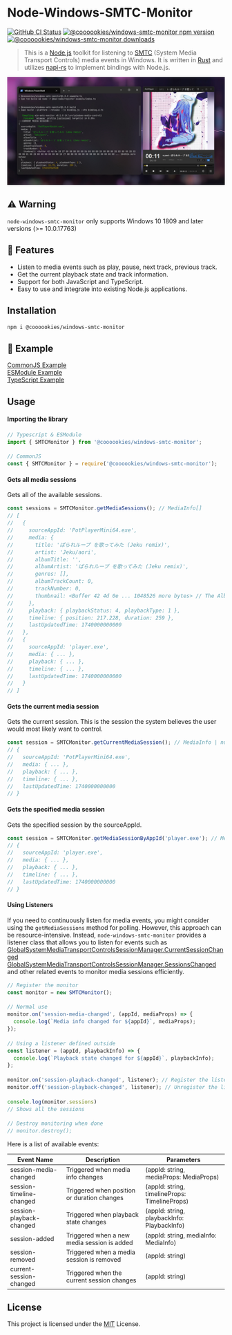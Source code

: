 # Node-Windows-SMTC-Monitor

<a href="https://github.com/LeagueTavern/node-windows-smtc-monitor/actions"><img alt="GitHub CI Status" src="https://github.com/LeagueTavern/node-windows-smtc-monitor/workflows/CI/badge.svg?branch=master"></a>
<a href="https://www.npmjs.com/package/@coooookies/windows-smtc-monitor"><img src="https://img.shields.io/npm/v/@coooookies/windows-smtc-monitor.svg?sanitize=true" alt="@coooookies/windows-smtc-monitor npm version"></a>
<a href="https://npmcharts.com/compare/@coooookies/windows-smtc-monitor?minimal=true"><img src="https://img.shields.io/npm/dm/@coooookies/windows-smtc-monitor.svg?sanitize=true" alt="@coooookies/windows-smtc-monitor downloads"></a>

> This is a [Node.js](https://nodejs.org/) toolkit for listening to [SMTC](https://learn.microsoft.com/en-us/uwp/api/windows.media.control.globalsystemmediatransportcontrolssessionmanager?view=winrt-26100) (System Media Transport Controls) media events in Windows. It is written in [Rust](https://www.rust-lang.org/) and utilizes [napi-rs](https://napi.rs/) to implement bindings with Node.js.

![Screenshot](docs/screenshot-1.png)

## ⚠️ Warning

`node-windows-smtc-monitor` only supports Windows 10 1809 and later versions (>= 10.0.17763)

## 🚀 Features

- Listen to media events such as play, pause, next track, previous track.
- Get the current playback state and track information.
- Support for both JavaScript and TypeScript.
- Easy to use and integrate into existing Node.js applications.

## Installation

```shell
npm i @coooookies/windows-smtc-monitor
```

## 🍊 Example

[CommonJS Example](example/index.js) <br />
[ESModule Example](example/index.mjs) <br />
[TypeScript Example](example/index.ts) <br />

## Usage

#### Importing the library

```Typescript
// Typescript & ESModule
import { SMTCMonitor } from '@coooookies/windows-smtc-monitor';

// CommonJS
const { SMTCMonitor } = require('@coooookies/windows-smtc-monitor');
```

#### Gets all media sessions

Gets all of the available sessions.

```Typescript
const sessions = SMTCMonitor.getMediaSessions(); // MediaInfo[]
// [
//   {
//     sourceAppId: 'PotPlayerMini64.exe',
//     media: {
//       title: 'ぱられループ を歌ってみた (Jeku remix)',
//       artist: 'Jeku/aori',
//       albumTitle: '',
//       albumArtist: 'ぱられループ を歌ってみた (Jeku remix)',
//       genres: [],
//       albumTrackCount: 0,
//       trackNumber: 0,
//       thumbnail: <Buffer 42 4d 0e ... 1048526 more bytes> // The Album Cover/Thumbnail in Buffer
//     },
//     playback: { playbackStatus: 4, playbackType: 1 },
//     timeline: { position: 217.228, duration: 259 },
//     lastUpdatedTime: 1740000000000
//   },
//   {
//     sourceAppId: 'player.exe',
//     media: { ... },
//     playback: { ... },
//     timeline: { ... },
//     lastUpdatedTime: 1740000000000
//   }
// ]
```

#### Gets the current media session

Gets the current session. This is the session the system believes the user would most likely want to control.

```Typescript
const session = SMTCMonitor.getCurrentMediaSession(); // MediaInfo | null
// {
//   sourceAppId: 'PotPlayerMini64.exe',
//   media: { ... },
//   playback: { ... },
//   timeline: { ... },
//   lastUpdatedTime: 1740000000000
// }
```

#### Gets the specified media session

Gets the specified session by the sourceAppId.

```Typescript
const session = SMTCMonitor.getMediaSessionByAppId('player.exe'); // MediaInfo | null
// {
//   sourceAppId: 'player.exe',
//   media: { ... },
//   playback: { ... },
//   timeline: { ... },
//   lastUpdatedTime: 1740000000000
// }
```

#### Using Listeners

If you need to continuously listen for media events, you might consider using the `getMediaSessions` method for polling. However, this approach can be resource-intensive. Instead, `node-windows-smtc-monitor` provides a listener class that allows you to listen for events such as
[GlobalSystemMediaTransportControlsSessionManager.CurrentSessionChanged](https://learn.microsoft.com/en-us/uwp/api/windows.media.control.globalsystemmediatransportcontrolssessionmanager.currentsessionchanged?view=winrt-26100)
[GlobalSystemMediaTransportControlsSessionManager.SessionsChanged](https://learn.microsoft.com/en-us/uwp/api/windows.media.control.globalsystemmediatransportcontrolssessionmanager.sessionschanged?view=winrt-26100)
and other related events to monitor media sessions efficiently.

```Typescript
// Register the monitor
const monitor = new SMTCMonitor();

// Normal use
monitor.on('session-media-changed', (appId, mediaProps) => {
  console.log(`Media info changed for ${appId}`, mediaProps);
});

// Using a listener defined outside
const listener = (appId, playbackInfo) => {
  console.log(`Playback state changed for ${appId}`, playbackInfo);
};

monitor.on('session-playback-changed', listener); // Register the listener
monitor.off('session-playback-changed', listener); // Unregister the listener

console.log(monitor.sessions)
// Shows all the sessions

// Destroy monitoring when done
// monitor.destroy();
```

Here is a list of available events:

| Event Name               | Description                                 | Parameters                                    |
| ------------------------ | ------------------------------------------- | --------------------------------------------- |
| session-media-changed    | Triggered when media info changes           | (appId: string, mediaProps: MediaProps)       |
| session-timeline-changed | Triggered when position or duration changes | (appId: string, timelineProps: TimelineProps) |
| session-playback-changed | Triggered when playback state changes       | (appId: string, playbackInfo: PlaybackInfo)   |
| session-added            | Triggered when a new media session is added | (appId: string, mediaInfo: MediaInfo)         |
| session-removed          | Triggered when a media session is removed   | (appId: string)                               |
| current-session-changed  | Triggered when the current session changes  | (appId: string)                               |

## License

This project is licensed under the [MIT](LICENSE) License.
